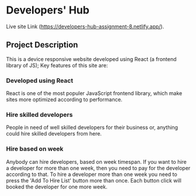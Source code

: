 # Developers' Hub

Live site Link (https://developers-hub-assignment-8.netlify.app/).

## Project Description

This is a device responsive website developed using React (a frontend library of JS); Key features of this site are:

### Developed using React

React is one of the most populer JavaScript frontend library, which make sites more optimized according to performance.

### Hire skilled developers

People in need of well skilled developers for their business or, anything could hire skilled developers from here.

### Hire based on week

Anybody can hire developers, based on week timespan. If you want to hire a developer for more than one week, 
then you need to pay for the developer according to that. To hire a developer more than one week you need to 
press the 'Add To Hire List' button more than once. Each button click will booked the developer for one more week.